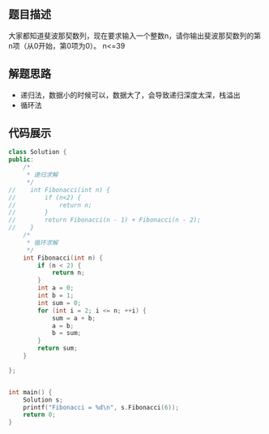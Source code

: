 ## 题目描述
大家都知道斐波那契数列，现在要求输入一个整数n，请你输出斐波那契数列的第n项（从0开始，第0项为0）。
n<=39
## 解题思路
- 递归法，数据小的时候可以，数据大了，会导致递归深度太深，栈溢出
- 循环法
## 代码展示
```cpp
class Solution {
public:
    /*
     * 递归求解
     */
//    int Fibonacci(int n) {
//        if (n<2) {
//            return n;
//        }
//        return Fibonacci(n - 1) + Fibonacci(n - 2);
//    }
    /*
     * 循环求解
     */
    int Fibonacci(int n) {
        if (n < 2) {
            return n;
        }
        int a = 0;
        int b = 1;
        int sum = 0;
        for (int i = 2; i <= n; ++i) {
            sum = a + b;
            a = b;
            b = sum;
        }
        return sum;
    }

};


int main() {
    Solution s;
    printf("Fibonacci = %d\n", s.Fibonacci(6));
    return 0;
}
```